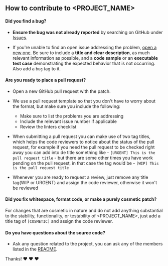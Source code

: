 ## How to contribute to <PROJECT_NAME>

#### **Did you find a bug?**

* **Ensure the bug was not already reported** by searching on GitHub under [Issues](https://github.com/IcaliaLabs/<PROJECT_NAME>/issues).

* If you're unable to find an open issue addressing the problem, [open a new one](https://github.com/IcaliaLabs/<PROJECT_NAME>/issues/new). Be sure to include a **title and clear description**, as much relevant information as possible, and a **code sample** or an **executable test case** demonstrating the expected behavior that is not occurring. Also add a `bug` tag to it.

#### **Are you ready to place a pull request?**

* Open a new GitHub pull request with the patch.

* We use a pull request template so that you don't have to worry about the format, but make sure you include the following:
	* Make sure to list the problems you are addressing
	* Include the relevant issue number if applicable
	* Review the linters checklist
* When submitting a pull request you can make use of two tag titles, which helps the code reviewers to notice about the status of the pull request, for example if you need the pull request to be checked right away you can add into de title something like - `[URGENT] This is the pull request title` - but there are some other times you have work pending on the pull request, in that case the tag would be - `[WIP] This is the pull request title`
* Whenever you are ready to request a review, just remove any title tag(WIP or URGENT) and assign the code reviewer, otherwise it won't be reviewed

#### **Did you fix whitespace, format code, or make a purely cosmetic patch?**

For changes that are cosmetic in nature and do not add anything substantial to the stability, functionality, or testability of <PROJECT_NAME>, just add a title tag of `[COSMETIC]` and assign the code reviewer.

#### **Do you have questions about the source code?**

* Ask any question related to the project, you can ask any of the members listed in the [README](README.md).

Thanks! :heart: :heart: :heart:
